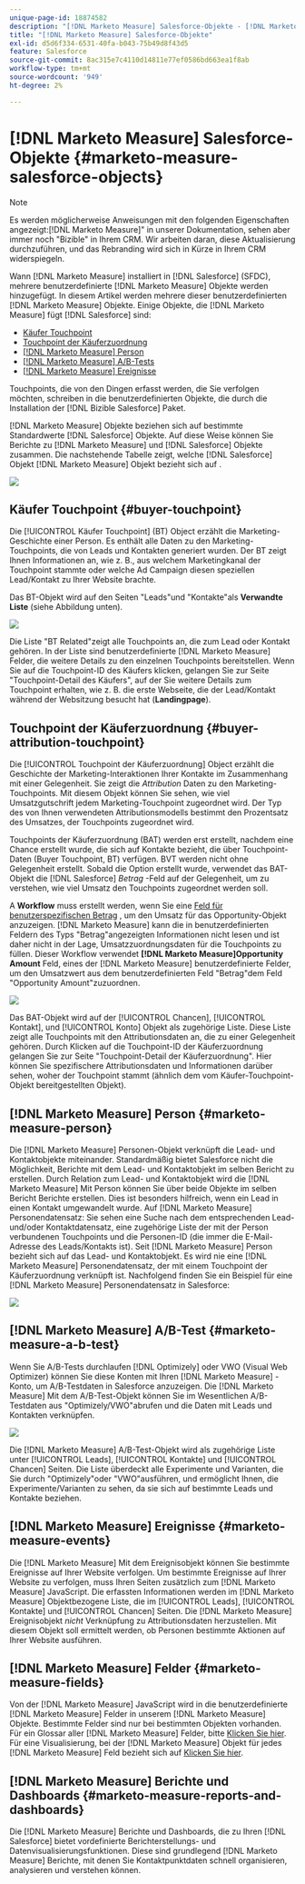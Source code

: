 ```yaml
---
unique-page-id: 18874582
description: "[!DNL Marketo Measure] Salesforce-Objekte - [!DNL Marketo Measure] - Produktdokumentation"
title: "[!DNL Marketo Measure] Salesforce-Objekte"
exl-id: d5d6f334-6531-40fa-b043-75b49d8f43d5
feature: Salesforce
source-git-commit: 8ac315e7c4110d14811e77ef0586bd663ea1f8ab
workflow-type: tm+mt
source-wordcount: '949'
ht-degree: 2%

---
```


# [!DNL Marketo Measure] Salesforce-Objekte {#marketo-measure-salesforce-objects}

>[!NOTE]
>
>Es werden möglicherweise Anweisungen mit den folgenden Eigenschaften angezeigt:[!DNL Marketo Measure]&quot; in unserer Dokumentation, sehen aber immer noch &quot;Bizible&quot; in Ihrem CRM. Wir arbeiten daran, diese Aktualisierung durchzuführen, und das Rebranding wird sich in Kürze in Ihrem CRM widerspiegeln.

Wann [!DNL Marketo Measure] installiert in [!DNL Salesforce] (SFDC), mehrere benutzerdefinierte [!DNL Marketo Measure] Objekte werden hinzugefügt. In diesem Artikel werden mehrere dieser benutzerdefinierten [!DNL Marketo Measure] Objekte. Einige Objekte, die [!DNL Marketo Measure] fügt [!DNL Salesforce] sind:

* [Käufer Touchpoint](#touchpoint)
* [Touchpoint der Käuferzuordnung](#attribution)
* [[!DNL Marketo Measure] Person](#person)
* [[!DNL Marketo Measure] A/B-Tests](#ab)
* [[!DNL Marketo Measure] Ereignisse](#events)

Touchpoints, die von den Dingen erfasst werden, die Sie verfolgen möchten, schreiben in die benutzerdefinierten Objekte, die durch die Installation der [!DNL Bizible Salesforce] Paket.

[!DNL Marketo Measure] Objekte beziehen sich auf bestimmte Standardwerte [!DNL Salesforce] Objekte. Auf diese Weise können Sie Berichte zu [!DNL Marketo Measure] und [!DNL Salesforce] Objekte zusammen. Die nachstehende Tabelle zeigt, welche [!DNL Salesforce] Objekt [!DNL Marketo Measure] Objekt bezieht sich auf .

![](assets/1-1.png)

## Käufer Touchpoint {#buyer-touchpoint}

Die [!UICONTROL Käufer Touchpoint] (BT) Object erzählt die Marketing-Geschichte einer Person. Es enthält alle Daten zu den Marketing-Touchpoints, die von Leads und Kontakten generiert wurden. Der BT zeigt Ihnen Informationen an, wie z. B., aus welchem Marketingkanal der Touchpoint stammte oder welche Ad Campaign diesen speziellen Lead/Kontakt zu Ihrer Website brachte.

Das BT-Objekt wird auf den Seiten &quot;Leads&quot;und &quot;Kontakte&quot;als **Verwandte Liste** (siehe Abbildung unten).

![](assets/2-1.png)

Die Liste &quot;BT Related&quot;zeigt alle Touchpoints an, die zum Lead oder Kontakt gehören. In der Liste sind benutzerdefinierte [!DNL Marketo Measure] Felder, die weitere Details zu den einzelnen Touchpoints bereitstellen. Wenn Sie auf die Touchpoint-ID des Käufers klicken, gelangen Sie zur Seite &quot;Touchpoint-Detail des Käufers&quot;, auf der Sie weitere Details zum Touchpoint erhalten, wie z. B. die erste Webseite, die der Lead/Kontakt während der Websitzung besucht hat (**Landingpage**).

## Touchpoint der Käuferzuordnung {#buyer-attribution-touchpoint}

Die [!UICONTROL Touchpoint der Käuferzuordnung] Object erzählt die Geschichte der Marketing-Interaktionen Ihrer Kontakte im Zusammenhang mit einer Gelegenheit. Sie zeigt die *Attribution* Daten zu den Marketing-Touchpoints. Mit diesem Objekt können Sie sehen, wie viel Umsatzgutschrift jedem Marketing-Touchpoint zugeordnet wird. Der Typ des von Ihnen verwendeten Attributionsmodells bestimmt den Prozentsatz des Umsatzes, der Touchpoints zugeordnet wird.

Touchpoints der Käuferzuordnung (BAT) werden erst erstellt, nachdem eine Chance erstellt wurde, die sich auf Kontakte bezieht, die über Touchpoint-Daten (Buyer Touchpoint, BT) verfügen. BVT werden nicht ohne Gelegenheit erstellt. Sobald die Option erstellt wurde, verwendet das BAT-Objekt die [!DNL Salesforce] *Betrag* -Feld auf der Gelegenheit, um zu verstehen, wie viel Umsatz den Touchpoints zugeordnet werden soll.

A **Workflow** muss erstellt werden, wenn Sie eine [Feld für benutzerspezifischen Betrag](/help/advanced-marketo-measure-features/custom-revenue-amount/using-a-custom-revenue-amount-field.md) , um den Umsatz für das Opportunity-Objekt anzuzeigen. [!DNL Marketo Measure] kann die in benutzerdefinierten Feldern des Typs &quot;Betrag&quot;angezeigten Informationen nicht lesen und ist daher nicht in der Lage, Umsatzzuordnungsdaten für die Touchpoints zu füllen. Dieser Workflow verwendet **[!DNL Marketo Measure]Opportunity Amount** Feld, eines der [!DNL Marketo Measure] benutzerdefinierte Felder, um den Umsatzwert aus dem benutzerdefinierten Feld &quot;Betrag&quot;dem Feld &quot;Opportunity Amount&quot;zuzuordnen.

![](assets/3-1.png)

Das BAT-Objekt wird auf der [!UICONTROL Chancen], [!UICONTROL Kontakt], und [!UICONTROL Konto] Objekt als zugehörige Liste. Diese Liste zeigt alle Touchpoints mit den Attributionsdaten an, die zu einer Gelegenheit gehören. Durch Klicken auf die Touchpoint-ID der Käuferzuordnung gelangen Sie zur Seite &quot;Touchpoint-Detail der Käuferzuordnung&quot;. Hier können Sie spezifischere Attributionsdaten und Informationen darüber sehen, woher der Touchpoint stammt (ähnlich dem vom Käufer-Touchpoint-Objekt bereitgestellten Objekt).

## [!DNL Marketo Measure] Person {#marketo-measure-person}

Die [!DNL Marketo Measure] Personen-Objekt verknüpft die Lead- und Kontaktobjekte miteinander. Standardmäßig bietet Salesforce nicht die Möglichkeit, Berichte mit dem Lead- und Kontaktobjekt im selben Bericht zu erstellen. Durch Relation zum Lead- und Kontaktobjekt wird die [!DNL Marketo Measure] Mit Person können Sie über beide Objekte im selben Bericht Berichte erstellen. Dies ist besonders hilfreich, wenn ein Lead in einen Kontakt umgewandelt wurde. Auf [!DNL Marketo Measure] Personendatensatz: Sie sehen eine Suche nach dem entsprechenden Lead- und/oder Kontaktdatensatz, eine zugehörige Liste der mit der Person verbundenen Touchpoints und die Personen-ID (die immer die E-Mail-Adresse des Leads/Kontakts ist). Seit [!DNL Marketo Measure] Person bezieht sich auf das Lead- und Kontaktobjekt. Es wird nie eine [!DNL Marketo Measure] Personendatensatz, der mit einem Touchpoint der Käuferzuordnung verknüpft ist. Nachfolgend finden Sie ein Beispiel für eine [!DNL Marketo Measure] Personendatensatz in Salesforce:

![](assets/4.png)

## [!DNL Marketo Measure] A/B-Test {#marketo-measure-a-b-test}

Wenn Sie A/B-Tests durchlaufen [!DNL Optimizely] oder VWO (Visual Web Optimizer) können Sie diese Konten mit Ihren [!DNL Marketo Measure] -Konto, um A/B-Testdaten in Salesforce anzuzeigen. Die [!DNL Marketo Measure] Mit dem A/B-Test-Objekt können Sie im Wesentlichen A/B-Testdaten aus &quot;Optimizely/VWO&quot;abrufen und die Daten mit Leads und Kontakten verknüpfen.

![](assets/5.png)

Die [!DNL Marketo Measure] A/B-Test-Objekt wird als zugehörige Liste unter [!UICONTROL Leads], [!UICONTROL Kontakte] und [!UICONTROL Chancen] Seiten. Die Liste überdeckt alle Experimente und Varianten, die Sie durch &quot;Optimizely&quot;oder &quot;VWO&quot;ausführen, und ermöglicht Ihnen, die Experimente/Varianten zu sehen, da sie sich auf bestimmte Leads und Kontakte beziehen.

## [!DNL Marketo Measure] Ereignisse {#marketo-measure-events}

Die [!DNL Marketo Measure] Mit dem Ereignisobjekt können Sie bestimmte Ereignisse auf Ihrer Website verfolgen. Um bestimmte Ereignisse auf Ihrer Website zu verfolgen, muss Ihren Seiten zusätzlich zum [!DNL Marketo Measure] JavaScript. Die erfassten Informationen werden im [!DNL Marketo Measure] Objektbezogene Liste, die im [!UICONTROL Leads], [!UICONTROL Kontakte] und [!UICONTROL Chancen] Seiten. Die [!DNL Marketo Measure] Ereignisobjekt *nicht* Verknüpfung zu Attributionsdaten herzustellen. Mit diesem Objekt soll ermittelt werden, ob Personen bestimmte Aktionen auf Ihrer Website ausführen.

## [!DNL Marketo Measure] Felder {#marketo-measure-fields}

Von der [!DNL Marketo Measure] JavaScript wird in die benutzerdefinierte [!DNL Marketo Measure] Felder in unserem [!DNL Marketo Measure] Objekte. Bestimmte Felder sind nur bei bestimmten Objekten vorhanden. Für ein Glossar aller [!DNL Marketo Measure] Felder, bitte [Klicken Sie hier](/help/introduction-to-marketo-measure/overview-resources/glossary-of-marketo-measure-fields.md). Für eine Visualisierung, bei der [!DNL Marketo Measure] Objekt für jedes [!DNL Marketo Measure] Feld bezieht sich auf [Klicken Sie hier](/help/configuration-and-setup/marketo-measure-and-salesforce/marketo-measure-object-and-field-taxonomy.md).

## [!DNL Marketo Measure] Berichte und Dashboards {#marketo-measure-reports-and-dashboards}

Die [!DNL Marketo Measure] Berichte und Dashboards, die zu Ihren [!DNL Salesforce] bietet vordefinierte Berichterstellungs- und Datenvisualisierungsfunktionen. Diese sind grundlegend [!DNL Marketo Measure] Berichte, mit denen Sie Kontaktpunktdaten schnell organisieren, analysieren und verstehen können.
